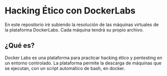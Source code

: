 # Hacking Ético con DockerLabs 

En este repositorio iré subiendo la resolución de las máquinas virtuales de la plataforma DockerLabs.
Cada máquina tendrá su propio archivo.

## ¿Qué es?
Docker Labs es una plataforma para practicar hacking ético y pentesting en un entorno controlado. La plataforma permite la descarga de máquinas que se ejecutan, con un script automático de bash, en docker.
